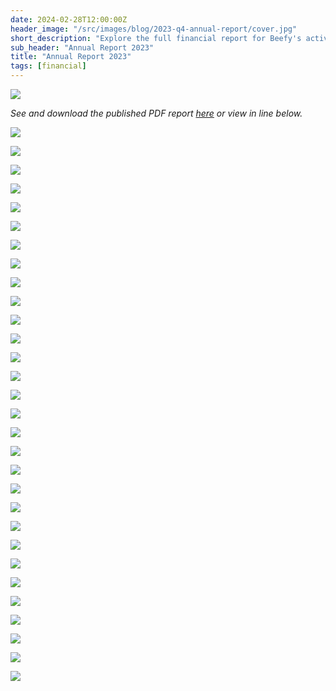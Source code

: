 ```yaml
---
date: 2024-02-28T12:00:00Z
header_image: "/src/images/blog/2023-q4-annual-report/cover.jpg"
short_description: "Explore the full financial report for Beefy's activities across 2023."
sub_header: "Annual Report 2023"
title: "Annual Report 2023"
tags: [financial]
---
```


![](/src/images/blog/2023-q4-annual-report/cover.jpg)

*See and download the published PDF report [here](https://jmp.sh/JmuNa2c5) or view in line below.*

![](/src/images/blog/2023-q4-annual-report/1.png)

![](/src/images/blog/2023-q4-annual-report/2.png)

![](/src/images/blog/2023-q4-annual-report/3.png)

![](/src/images/blog/2023-q4-annual-report/4.png)

![](/src/images/blog/2023-q4-annual-report/5.png)

![](/src/images/blog/2023-q4-annual-report/6.png)

![](/src/images/blog/2023-q4-annual-report/7.png)

![](/src/images/blog/2023-q4-annual-report/8.png)

![](/src/images/blog/2023-q4-annual-report/9.png)

![](/src/images/blog/2023-q4-annual-report/10.png)

![](/src/images/blog/2023-q4-annual-report/11.png)

![](/src/images/blog/2023-q4-annual-report/12.png)

![](/src/images/blog/2023-q4-annual-report/13.png)

![](/src/images/blog/2023-q4-annual-report/14.png)

![](/src/images/blog/2023-q4-annual-report/15.png)

![](/src/images/blog/2023-q4-annual-report/16.png)

![](/src/images/blog/2023-q4-annual-report/17.png)

![](/src/images/blog/2023-q4-annual-report/18.png)

![](/src/images/blog/2023-q4-annual-report/19.png)

![](/src/images/blog/2023-q4-annual-report/20.png)

![](/src/images/blog/2023-q4-annual-report/21.png)

![](/src/images/blog/2023-q4-annual-report/22.png)

![](/src/images/blog/2023-q4-annual-report/23.png)

![](/src/images/blog/2023-q4-annual-report/24.png)

![](/src/images/blog/2023-q4-annual-report/25.png)

![](/src/images/blog/2023-q4-annual-report/26.png)

![](/src/images/blog/2023-q4-annual-report/27.png)

![](/src/images/blog/2023-q4-annual-report/28.png)

![](/src/images/blog/2023-q4-annual-report/29.png)

![](/src/images/blog/2023-q4-annual-report/30.png)